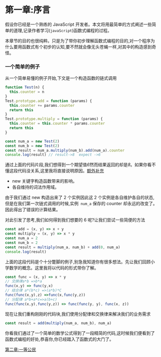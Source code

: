 # 第一章:序言

假设你已经是一个熟练的 JavaScript 开发者。本文将用最简单的方式阐述一些简单的道理,记录作者学习(`javaScript`)函数式编程的过程。

本章节的目的也很纯粹。只是为了带你初步理解函数式编程的目的,对一个程序为什么要用函数式有个初步的认知,要不然就会像无头苍蝇一样,对其中的构造感到奇怪。

### 一个简单的例子

从一个简单易懂的例子开始,下文是一个构造函数的链式调用

```javaScript
function Test(n) {
  this.counter = n
}
Test.prototype.add = function (params) {
  this.counter += params.counter
  return this
}
Test.prototype.multiply = function (params) {
  this.counter = this.counter * params.counter
  return this
}

const num_a = new Test(2)
const num_b = new Test(2)
const result = num_a.multiply(num_b).add(num_a).counter
console.log(result) // result->8  expect ->6
```

通过上面的代码片段,我们想得到一个期望值*6*然而结果返回的却是*8*。如果你看不懂这段代码没关系,这里我将直接说明原因。[额外补充](https://www.miaya.art/posts/whatIsPrototype)

- new 关键字构造函数带来的影响。
- 各自维持的词法作用域。

由于我们通过 new 构造出来了 2 个实例因此这 2 个实例是各自维护各自的状态,但是在我们第一次链式调用的时候,实例` num_a` 保存的 counter 却永远的改变了。因此得出了错误的计算结果。

对此引发了思考,我们如何得到我们想要的 6 呢?让我们尝试一些简便的方法

```javaScript
const add = (x, y) => x + y
const multiply = (x, y) => x * y
const num_a = 2
const num_b = 2
const result = multiply(num_a, num_b) + add(0, num_a)
console.log(result)

```

上面的这段代码是个十分蹩脚的例子,别急我知道你有很多想法。先让我们回顾小学数学的概念。这里我将以代码的形式带你了解。

```javaScript
const func = (x, y) => x * y
// 交换律a*b =>b*a
func(x,y) => func(y,x)
// 结合律 a*(b*c) =>(a*b)*C
func(func(x,y),z) =>func(x,func(y,z))
// 分配律 a*b+a*c=>a(b+c)
func(func(x,y),func(y,z)) => func(func(y, y), func(x, z))

```

现在让我们重构刚刚的代码块,我们使用分配律和交换律来解决我们的业务需求

```javaScript
const result = add(multiply(num_a, num_b), num_a)
```

你看我们通过了一个简单的数学公式得到了一段精简的代码,这时候我们便看到了函数式编程的好处,恭喜你,你已经踏入了函数式的大门了。

[第二章:一等公民](一等公民.md)
